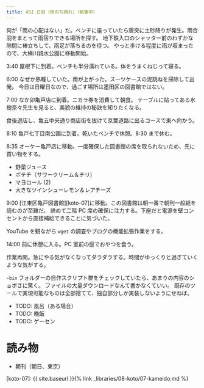 ```yaml
---
title: 451 日目（雨のち晴れ）（執筆中）
---
```


何が「雨の心配はない」だ。ベンチに座っていたら唐突に土砂降りが発生。雨合羽をまとって雨宿りできる場所を探す。
地下鉄入口のシャッター前のわずかな隙間に棒立ちして、雨足が落ちるのを待つ。
やっと歩ける程度に雨が収まったので、大横川親水公園に移動開始。

3:40 屋根下に到着。ベンチも半分濡れている。体をうまくねじって寝る。

6:00 なぜか熟睡していた。雨が上がった。スーツケースの泥跳ねを掃除して出発。
今日は日曜日なので、過ごす場所は墨田区の図書館ではない。

7:00 なか卯亀戸店に到着。ニカラ券を消費して朝食。
テーブルに貼ってある水樹奈々先生を見ると、美貌の維持の秘訣を知りたくなる。

食後退店し、亀五中央通り商店街を抜けて京葉道路に出るコースで東へ向かう。

8:10 亀戸七丁目南公園に到着。乾いたベンチで休憩。8:30 まで休む。

8:35 オーケー亀戸店に移動。一度確保した図書館の席を取られないため、先に買い物をする。
* 野菜ジュース
* ポテチ（サワークリーム＆チリ）
* マヨロール (2)
* 大きなツインシューレモン＆レアチーズ

9:00 [江東区亀戸図書館][koto-07]に移動。この図書館は朝一番で朝刊一般紙を読むのが至難だ。
諦めて二階 PC 席の確保に注力する。下座だと電源を壁コンセントから直接補給できることに気づいた。

YouTube を観ながら `wget` の調査やブログの機能拡張作業をする。

14:00 前に休憩に入る。PC 室前の庭でおやつを食う。

作業再開。急にやる気がなくなってダラダラする。時間がゆっくりと過ぎていくような気がする。

`~bin` フォルダーの自作スクリプト群をチェックしていたら、あまりの内容のショボさに驚く。
ファイルの大量ダウンロードなんて書かなくていい。
既存のツールで実現可能なものは全部捨てて、独自部分しか実装しないようにせねば。

* TODO: 風呂（ある場合）
* TODO: 晩飯
* TODO: ゲーセン

# 読み物

* 朝刊（朝日、東京）

[koto-07]: {{ site.baseurl }}{% link _libraries/08-koto/07-kameido.md %}
